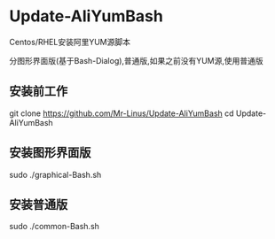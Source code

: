 # Update-AliYumBash
Centos/RHEL安装阿里YUM源脚本

分图形界面版(基于Bash-Dialog),普通版,如果之前没有YUM源,使用普通版
## 安装前工作 ##
  git clone https://github.com/Mr-Linus/Update-AliYumBash
  cd Update-AliYumBash
## 安装图形界面版 ##
  sudo ./graphical-Bash.sh
## 安装普通版 ## 
  sudo ./common-Bash.sh
